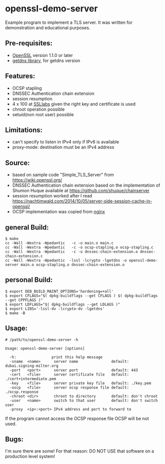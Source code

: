 # openssl-demo-server

Example program to implement a TLS server. It was written for demonstration and educational purposes.

## Pre-requisites:
 - [OpenSSL](https://openssl.org) version 1.1.0 or later
 - [getdns library](https://getdnsapi.net/), for getdns version

## Features:
 - OCSP stapling
 - DNSSEC Authentication chain extension
 - session resumption
 - 4 x 100 at [SSLlabs](https://ssllabs.com/ssltest/) given the right key and certificate is used
 - chroot operation possible
 - setuid(non root user) possible

## Limitations:
 - can't specify to listen in IPv4 only if IPv6 is available
 - proxy-mode: destination must be an IPv4 address

## Source:
 - based on sample code "Simple_TLS_Server" from https://wiki.openssl.org/
 - DNSSEC Authentication chain extension based on the implementation of Shumon Huque available at https://github.com/shuque/chainserver
 - session resumption worked after I read https://nachtimwald.com/2014/10/05/server-side-session-cache-in-openssl/
 - OCSP implementation was copied from [nginx](https://github.com/nginx/nginx/blob/master/src/event/ngx_event_openssl_stapling.c)

## general Build:
```
$ make
cc -Wall -Wextra -Wpedantic   -c -o main.o main.c
cc -Wall -Wextra -Wpedantic   -c -o ocsp-stapling.o ocsp-stapling.c
cc -Wall -Wextra -Wpedantic   -c -o dnssec-chain-extension.o dnssec-chain-extension.c
cc -Wall -Wextra -Wpedantic  -lssl -lcrypto -lgetdns -o openssl-demo-server main.o ocsp-stapling.o dnssec-chain-extension.o
```

## personal Build:
```
$ export DEB_BUILD_MAINT_OPTIONS='hardening=+all'
$ export CFLAGS="$( dpkg-buildflags --get CFLAGS ) $( dpkg-buildflags --get CPPFLAGS )"
$ export LDFLAGS="$( dpkg-buildflags --get LDLAGS )"
$ export LIBS='-lssl-dv -lcrypto-dv -lgetdns'
$ make -B
```

## Usage:
```
# /path/to/openssl-demo-server -h

Usage: openssl-demo-server [options]

  -h:                print this help message
  -sname  <name>      server name               default: dubai.signing-milter.org
  -port   <port>      server port               default: 443
  -cert   <file>      server certificate file   default: ./cert+intermediate.pem
  -key    <file>      server private key file   default: ./key.pem
  -oscp   <file>      server ocsp response file default: ./ocsp.response
  -chroot <dir>       chroot to directory       default: don't chroot
  -user   <name>      switch to that user       default: don't switch user
  -proxy  <ip>:<port> IPv4 address and port to forward to
```

If the program cannot access the OCSP response file OCSP will be not used.

## Bugs:
I'm sure there are some! For that reason: DO NOT USE that software on a production level system!
